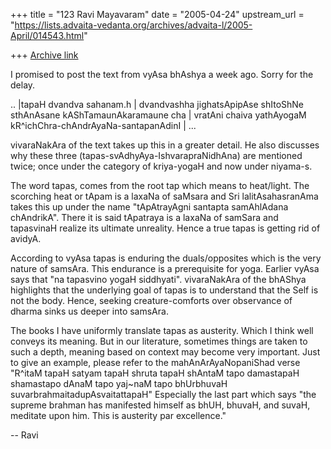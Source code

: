+++
title = "123 Ravi Mayavaram"
date = "2005-04-24"
upstream_url = "https://lists.advaita-vedanta.org/archives/advaita-l/2005-April/014543.html"

+++
[Archive link](https://lists.advaita-vedanta.org/archives/advaita-l/2005-April/014543.html)

I promised to post the text from vyAsa bhAshya a week ago. Sorry for the
delay.

.. |tapaH dvandva sahanam.h | dvandvashha jighatsApipAse shItoShNe
sthAnAsane kAShTamaunAkaramaune cha | vratAni chaiva yathAyogaM
kR^ichChra-chAndrAyaNa-santapanAdinI | ...

vivaraNakAra of the text takes up this in a greater detail. He also
discusses why these three (tapas-svAdhyAya-IshvarapraNidhAna) are 
mentioned twice; once under the category of kriya-yogaH and now under 
niyama-s.

The word tapas, comes from the root tap which means to heat/light. The
scorching heat or tApam is a laxaNa of saMsara and Sri lalitAsahasranAma
takes this up under the name "tApAtrayAgni santapta samAhlAdana 
chAndrikA". There it is said tApatraya is a laxaNa of samSara and 
tapasvinaH realize its ultimate unreality. Hence a true tapas is getting 
  rid of avidyA.


According to vyAsa tapas is enduring the duals/opposites which is the
very nature of samsAra. This endurance is a prerequisite for yoga.
Earlier vyAsa says that "na tapasvino yogaH siddhyati".  vivaraNakAra of
the bhAShya highlights that the underlying goal of tapas is to
understand that the Self is not the body.  Hence, seeking
creature-comforts over observance of dharma sinks us deeper into samsAra.

The books I have uniformly translate tapas as austerity. Which I think
well conveys its meaning. But in our literature, sometimes things are
taken to such a depth, meaning based on context may become very
important. Just to give an example, please refer to the
mahAnArAyaNopaniShad verse "R^itaM tapaH satyam tapaH shruta tapaH 
shAntaM tapo damastapaH shamastapo dAnaM tapo yaj~naM tapo bhUrbhuvaH 
suvarbrahmaitadupAsvaitattapaH"  Especially the last part which says 
"the supreme brahman has manifested himself as bhUH, bhuvaH, and suvaH, 
meditate upon him. This is austerity par excellence."

--
Ravi







